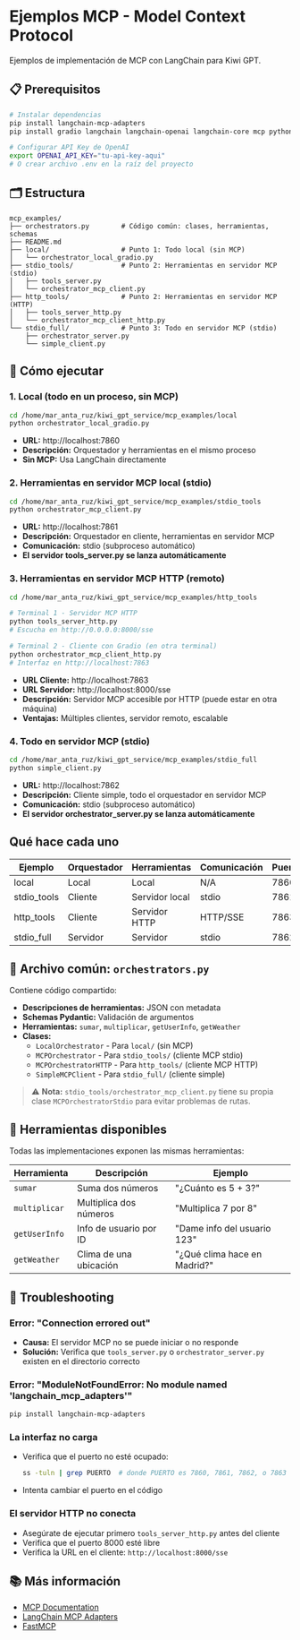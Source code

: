 # Ejemplos MCP - Model Context Protocol

Ejemplos de implementación de MCP con LangChain para Kiwi GPT.

## 📋 Prerequisitos

```bash
# Instalar dependencias
pip install langchain-mcp-adapters
pip install gradio langchain langchain-openai langchain-core mcp python-dotenv

# Configurar API Key de OpenAI
export OPENAI_API_KEY="tu-api-key-aqui"
# O crear archivo .env en la raíz del proyecto
```

## 🗂️ Estructura

```
mcp_examples/
├── orchestrators.py        # Código común: clases, herramientas, schemas
├── README.md
├── local/                  # Punto 1: Todo local (sin MCP)
│   └── orchestrator_local_gradio.py
├── stdio_tools/            # Punto 2: Herramientas en servidor MCP (stdio)
│   ├── tools_server.py
│   └── orchestrator_mcp_client.py
├── http_tools/             # Punto 2: Herramientas en servidor MCP (HTTP)
│   ├── tools_server_http.py
│   └── orchestrator_mcp_client_http.py
└── stdio_full/             # Punto 3: Todo en servidor MCP (stdio)
    ├── orchestrator_server.py
    └── simple_client.py
```

## 🚀 Cómo ejecutar

### 1. Local (todo en un proceso, sin MCP)
```bash
cd /home/mar_anta_ruz/kiwi_gpt_service/mcp_examples/local
python orchestrator_local_gradio.py
```
- **URL:** http://localhost:7860
- **Descripción:** Orquestador y herramientas en el mismo proceso
- **Sin MCP:** Usa LangChain directamente

### 2. Herramientas en servidor MCP local (stdio)
```bash
cd /home/mar_anta_ruz/kiwi_gpt_service/mcp_examples/stdio_tools
python orchestrator_mcp_client.py
```
- **URL:** http://localhost:7861
- **Descripción:** Orquestador en cliente, herramientas en servidor MCP
- **Comunicación:** stdio (subproceso automático)
- **El servidor tools_server.py se lanza automáticamente**

### 3. Herramientas en servidor MCP HTTP (remoto)
```bash
cd /home/mar_anta_ruz/kiwi_gpt_service/mcp_examples/http_tools

# Terminal 1 - Servidor MCP HTTP
python tools_server_http.py
# Escucha en http://0.0.0.0:8000/sse

# Terminal 2 - Cliente con Gradio (en otra terminal)
python orchestrator_mcp_client_http.py
# Interfaz en http://localhost:7863
```
- **URL Cliente:** http://localhost:7863
- **URL Servidor:** http://localhost:8000/sse
- **Descripción:** Servidor MCP accesible por HTTP (puede estar en otra máquina)
- **Ventajas:** Múltiples clientes, servidor remoto, escalable

### 4. Todo en servidor MCP (stdio)
```bash
cd /home/mar_anta_ruz/kiwi_gpt_service/mcp_examples/stdio_full
python simple_client.py
```
- **URL:** http://localhost:7862
- **Descripción:** Cliente simple, todo el orquestador en servidor MCP
- **Comunicación:** stdio (subproceso automático)
- **El servidor orchestrator_server.py se lanza automáticamente**

## Qué hace cada uno

| Ejemplo | Orquestador | Herramientas | Comunicación | Puerto |
|---------|-------------|--------------|--------------|--------|
| local | Local | Local | N/A | 7860 |
| stdio_tools | Cliente | Servidor local | stdio | 7861 |
| http_tools | Cliente | Servidor HTTP | HTTP/SSE | 7863 |
| stdio_full | Servidor | Servidor | stdio | 7862 |

## 📝 Archivo común: `orchestrators.py`

Contiene código compartido:
- **Descripciones de herramientas:** JSON con metadata
- **Schemas Pydantic:** Validación de argumentos
- **Herramientas:** `sumar`, `multiplicar`, `getUserInfo`, `getWeather`
- **Clases:**
  - `LocalOrchestrator` - Para `local/` (sin MCP)
  - `MCPOrchestrator` - Para `stdio_tools/` (cliente MCP stdio)
  - `MCPOrchestratorHTTP` - Para `http_tools/` (cliente MCP HTTP)
  - `SimpleMCPClient` - Para `stdio_full/` (cliente simple)

> ⚠️ **Nota:** `stdio_tools/orchestrator_mcp_client.py` tiene su propia clase `MCPOrchestratorStdio` para evitar problemas de rutas.

## 🔧 Herramientas disponibles

Todas las implementaciones exponen las mismas herramientas:

| Herramienta | Descripción | Ejemplo |
|-------------|-------------|---------|
| `sumar` | Suma dos números | "¿Cuánto es 5 + 3?" |
| `multiplicar` | Multiplica dos números | "Multiplica 7 por 8" |
| `getUserInfo` | Info de usuario por ID | "Dame info del usuario 123" |
| `getWeather` | Clima de una ubicación | "¿Qué clima hace en Madrid?" |

## 🐛 Troubleshooting

### Error: "Connection errored out"
- **Causa:** El servidor MCP no se puede iniciar o no responde
- **Solución:** Verifica que `tools_server.py` o `orchestrator_server.py` existen en el directorio correcto

### Error: "ModuleNotFoundError: No module named 'langchain_mcp_adapters'"
```bash
pip install langchain-mcp-adapters
```

### La interfaz no carga
- Verifica que el puerto no esté ocupado:
  ```bash
  ss -tuln | grep PUERTO  # donde PUERTO es 7860, 7861, 7862, o 7863
  ```
- Intenta cambiar el puerto en el código

### El servidor HTTP no conecta
- Asegúrate de ejecutar primero `tools_server_http.py` antes del cliente
- Verifica que el puerto 8000 esté libre
- Verifica la URL en el cliente: `http://localhost:8000/sse`

## 📚 Más información

- [MCP Documentation](https://modelcontextprotocol.io/)
- [LangChain MCP Adapters](https://python.langchain.com/docs/integrations/tools/mcp/)
- [FastMCP](https://github.com/jlowin/fastmcp)
